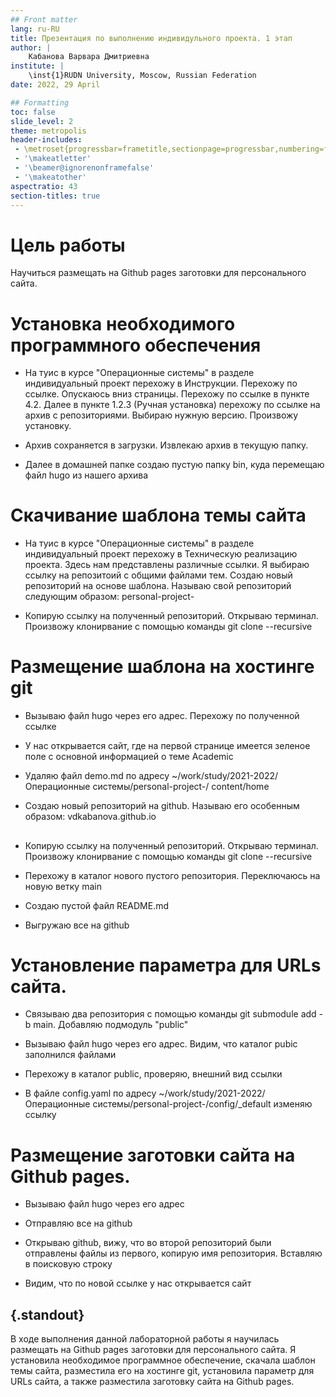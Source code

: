 ```yaml
---
## Front matter
lang: ru-RU
title: Презентация по выполнению индивидульного проекта. 1 этап
author: |
	Кабанова Варвара Дмитриевна
institute: |
	\inst{1}RUDN University, Moscow, Russian Federation
date: 2022, 29 April 

## Formatting
toc: false
slide_level: 2
theme: metropolis
header-includes: 
 - \metroset{progressbar=frametitle,sectionpage=progressbar,numbering=fraction}
 - '\makeatletter'
 - '\beamer@ignorenonframefalse'
 - '\makeatother'
aspectratio: 43
section-titles: true
---
```


# Цель работы

Научиться размещать на Github pages заготовки для персонального сайта.

# Установка необходимого программного обеспечения

- На туис в курсе "Операционные системы" в разделе индивидуальный проект перехожу в Инструкции. Перехожу по ссылке. Опускаюсь вниз страницы. Перехожу по ссылке в пункте 4.2. Далее в пункте 1.2.3 (Ручная установка) перехожу по ссылке на архив с репозиториями. Выбираю нужную версию. Произвожу установку. 

- Архив сохраняется в загрузки. Извлекаю архив в текущую папку.

- Далее в домашней папке создаю пустую папку bin, куда перемещаю файл hugo из нашего архива

# Скачивание шаблона темы сайта

- На туис в курсе "Операционные системы" в разделе индивидуальный проект перехожу в Техническую реализацию проекта. Здесь нам представлены различные ссылки. Я выбираю ссылку на репозитоий с общими файлами тем. Создаю новый репозиторий на основе шаблона. Называю свой репозиторий следующим образом: personal-project-

- Копирую ссылку на полученный репозиторий. Открываю терминал. Произвожу клонирвание с помощью команды git clone --recursive

# Размещение шаблона на хостинге git

- Вызываю файл hugo через его адрес. Перехожу по полученной ссылке

- У нас открывается сайт, где на первой странице имеется зеленое поле с основной информацией о теме Academic 

- Удаляю файл demo.md по адресу ~/work/study/2021-2022/Операционные системы/personal-project-/
content/home 

- Создаю новый репозиторий на github. Называю его особенным образом: vdkabanova.github.io 

##

- Копирую ссылку на полученный репозиторий. Открываю терминал. Произвожу клонирвание с помощью команды git clone --recursive

- Перехожу в каталог нового пуcтого репозитория. Переключаюсь на новую ветку main 

- Создаю пустой файл README.md 

- Выгружаю все на github 

# Установление параметра для URLs сайта.

- Связываю два репозитория с помощью команды git submodule add -b main. Добавляю подмодуль "public" 

- Вызываю файл hugo через его адрес. Видим, что каталог pubic заполнился файлами

- Перехожу в каталог public, проверяю, внешний вид ссылки 

- В файле config.yaml по адресу ~/work/study/2021-2022/Операционные системы/personal-project-/config/_default изменяю ссылку 

# Размещение заготовки сайта на Github pages.

- Вызываю файл hugo через его адрес
 
- Отправляю все на github 

- Открываю github, вижу, что во второй репозиторий были отправлены файлы из первого, копирую имя репозитория. Вставляю в поисковую строку

- Видим, что по новой ссылке у нас открывается сайт

## {.standout}

В ходе выполнения данной лабораторной работы я научилась размещать на Github pages заготовки для персонального сайта. Я установила необходимое программное обеспечение, скачала шаблон темы сайта, разместила его на хостинге git, установила параметр для URLs сайта, а также разместила заготовку сайта на Github pages.
